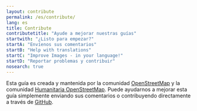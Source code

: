 ```yaml
---
layout: contribute
permalink: /es/contribute/
lang: es
title: Contribute
contributetitle: "Ayude a mejorar nuestras guías"
startwith: "¿Listo para empezar?"
startA: "Envíenos sus comentarios"
startB: "Help with translations"
startC: "Improve Images - in your language!"
startD: "Reportar problemas y contribuir"
nosearch: true
---
```

Esta guía es creada y mantenida por la comunidad [OpenStreetMap](http://www.openstreetmap.org/) y la comunidad [Humanitaria OpenStreetMap](http://hotosm.org/). Puede ayudarnos a mejorar esta guía simplemente enviando sus comentarios o contribuyendo directamente a través de [GitHub](http://github.com/hotosm/learnosm).
